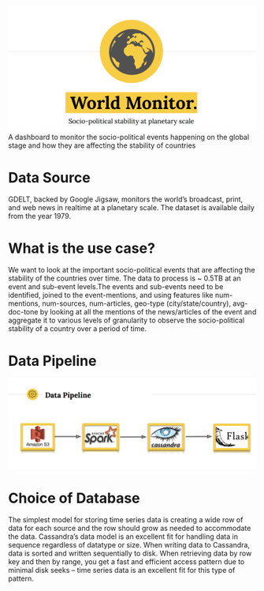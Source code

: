 ![GitHub Logo](/images/title.png)
A dashboard to monitor the socio-political events happening on the global stage and how they are affecting the stability of countries

# Data Source
GDELT, backed by Google Jigsaw, monitors the world’s broadcast, print, and web news in realtime at a planetary scale. The dataset is available daily from the year 1979.

# What is the use case?
We want to look at the important socio-political events that are affecting the stability of the countries over time.
The data to process is ~ 0.5TB at an event and sub-event levels.The events and sub-events need to be identified, joined to the event-mentions, and using features like num-mentions, num-sources, num-articles, geo-type (city/state/country), avg-doc-tone by looking at all the mentions of the news/articles of the event and aggregate it to various levels of granularity to observe the socio-political stability of a country over a period of time.

# Data Pipeline
![GitHub Logo](/images/data-pipeline.png)

# Choice of Database
The simplest model for storing time series data is creating a wide row of data for each source and the row should grow as needed to accommodate the data. Cassandra’s data model is an excellent fit for handling data in sequence regardless of datatype or size. When writing data to Cassandra, data is sorted and written sequentially to disk. When retrieving data by row key and then by range, you get a fast and efficient access pattern due to minimal disk seeks – time series data is an excellent fit for this type of pattern. 





